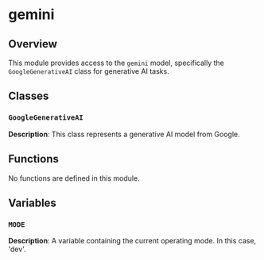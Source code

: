 # gemini

## Overview

This module provides access to the `gemini` model, specifically the `GoogleGenerativeAI` class for generative AI tasks.


## Classes

### `GoogleGenerativeAI`

**Description**: This class represents a generative AI model from Google.


## Functions

No functions are defined in this module.


## Variables

### `MODE`

**Description**: A variable containing the current operating mode.  In this case, 'dev'.